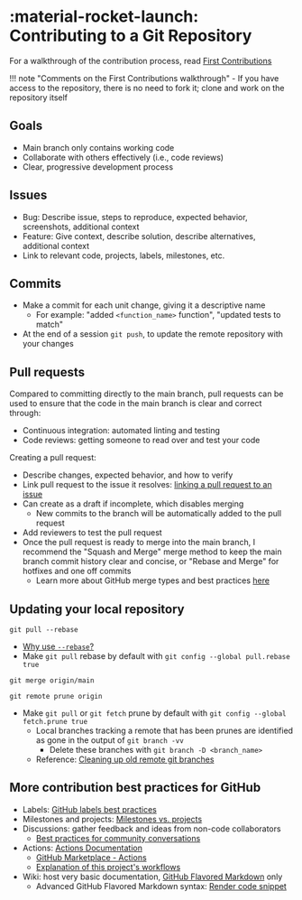 # :material-rocket-launch: Contributing to a Git Repository

For a walkthrough of the contribution process, read [First Contributions](https://github.com/firstcontributions/first-contributions/blob/master/README.md)

!!! note "Comments on the First Contributions walkthrough"
    - If you have access to the repository, there is no need to fork it; clone and work on the repository itself

## Goals

- Main branch only contains working code
- Collaborate with others effectively (i.e., code reviews)
- Clear, progressive development process

## Issues

- Bug: Describe issue, steps to reproduce, expected behavior, screenshots, additional context
- Feature: Give context, describe solution, describe alternatives, additional context
- Link to relevant code, projects, labels, milestones, etc.

## Commits

- Make a commit for each unit change, giving it a descriptive name
    - For example: "added `<function_name>` function", "updated tests to match"
- At the end of a session `git push`, to update the remote repository with your changes

## Pull requests

Compared to committing directly to the main branch, pull requests can be used to ensure that the code in the main branch is clear and correct through:

- Continuous integration: automated linting and testing
- Code reviews: getting someone to read over and test your code

Creating a pull request:

- Describe changes, expected behavior, and how to verify
- Link pull request to the issue it resolves: [linking a pull request to an issue](https://docs.github.com/en/issues/tracking-your-work-with-issues/linking-a-pull-request-to-an-issue)
- Can create as a draft if incomplete, which disables merging
    - New commits to the branch will be automatically added to the pull request
- Add reviewers to test the pull request
- Once the pull request is ready to merge into the main branch, I recommend the "Squash and Merge" merge method to keep the main branch commit history clear and concise,
or "Rebase and Merge" for hotfixes and one off commits
    - Learn more about GitHub merge types and best practices [here](https://rietta.com/blog/github-merge-types/)

## Updating your local repository

``` title="Update the current local branch and the remote tracking branches for all other branches"
git pull --rebase
```

- [Why use `--rebase`?](https://stackoverflow.com/a/4675513)
- Make `git pull` rebase by default with `git config --global pull.rebase true`

``` title="Update current local branch with commits in the main local branch"
git merge origin/main
```

``` title="Delete remote tracking branches that were deleted from the remote repository"
git remote prune origin
```

- Make `git pull` or `git fetch` prune by default with `git config --global fetch.prune true`
    - Local branches tracking a remote that has been prunes are identified as gone in the output of `git branch -vv`
        - Delete these branches with `git branch -D <branch_name>`
    - Reference: [Cleaning up old remote git branches](https://stackoverflow.com/questions/3184555/cleaning-up-old-remote-git-branches)

## More contribution best practices for GitHub

- Labels: [GitHub labels best practices](https://medium.com/@dave_lunny/sane-github-labels-c5d2e6004b63)
- Milestones and projects: [Milestones vs. projects](https://stackoverflow.com/a/39701381)
- Discussions: gather feedback and ideas from non-code collaborators
    - [Best practices for community conversations](https://docs.github.com/en/discussions/guides/best-practices-for-community-conversations-on-github)
- Actions: [Actions Documentation](https://docs.github.com/en/actions)
    - [GitHub Marketplace - Actions](https://github.com/marketplace?type=actions)
    - [Explanation of this project's workflows](../mkdocs.md#ci-cd-using-github-actions)
- Wiki: host very basic documentation,
[GitHub Flavored Markdown](https://docs.github.com/en/github/writing-on-github/getting-started-with-writing-and-formatting-on-github/basic-writing-and-formatting-syntax) only
    - Advanced GitHub Flavored Markdown syntax: [Render code snippet](https://docs.github.com/en/github/writing-on-github/working-with-advanced-formatting/creating-a-permanent-link-to-a-code-snippet#linking-to-code)
